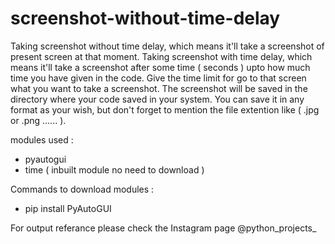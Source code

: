 # screenshot-without-time-delay
Taking screenshot without time delay, which means it'll take a screenshot of present screen at that moment. 
Taking screenshot with time delay, which means it'll take a screenshot after some time ( seconds ) upto how much time you have given in the code.
Give the time limit for go to that screen what you want to take a screenshot.
The screenshot will be saved in the directory where your code saved in your system.
You can save it in any format as your wish, but don't forget to mention the file extention like ( .jpg or .png ...... ).

modules used :
  - pyautogui
  - time  ( inbuilt module no need to download )

Commands to download modules :
  - pip install PyAutoGUI

For output referance please check the Instagram page @python_projects_ 

